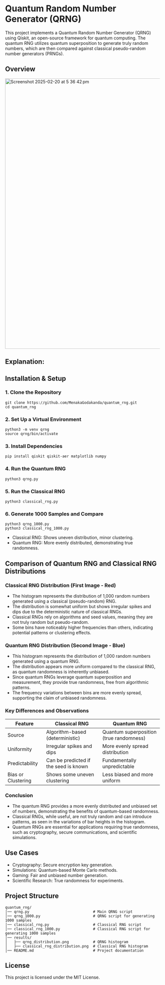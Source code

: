 # Quantum Random Number Generator (QRNG)

This project implements a Quantum Random Number Generator (QRNG) using Qiskit, an open-source framework for quantum computing. The quantum RNG utilizes quantum superposition to generate truly random numbers, which are then compared against classical pseudo-random number generators (PRNGs).

## Overview

<img width="878" alt="Screenshot 2025-02-20 at 5 36 42 pm" src="https://github.com/user-attachments/assets/c52555ff-1f2b-4c5f-b3ac-9be52bc9a7e6" />

## Explanation:



## Installation & Setup
### 1. Clone the Repository
```
git clone https://github.com/MenakaGodakanda/quantum_rng.git
cd quantum_rng
```

### 2. Set Up a Virtual Environment
```
python3 -m venv qrng
source qrng/bin/activate
```

### 3. Install Dependencies
```
pip install qiskit qiskit-aer matplotlib numpy
```

### 4. Run the Quantum RNG
```
python3 qrng.py
```

### 5. Run the Classical RNG
```
python3 classical_rng.py
```

### 6. Generate 1000 Samples and Compare
```
python3 qrng_1000.py
python3 classical_rng_1000.py
```
- Classical RNG: Shows uneven distribution, minor clustering.
- Quantum RNG: More evenly distributed, demonstrating true randomness.


## Comparison of Quantum RNG and Classical RNG Distributions
### Classical RNG Distribution (First Image - Red)
- The histogram represents the distribution of 1,000 random numbers generated using a classical (pseudo-random) RNG.
- The distribution is somewhat uniform but shows irregular spikes and dips due to the deterministic nature of classical RNGs.
- Classical RNGs rely on algorithms and seed values, meaning they are not truly random but pseudo-random.
- Some bins have noticeably higher frequencies than others, indicating potential patterns or clustering effects.

### Quantum RNG Distribution (Second Image - Blue)
- This histogram represents the distribution of 1,000 random numbers generated using a quantum RNG.
- The distribution appears more uniform compared to the classical RNG, as quantum randomness is inherently unbiased.
- Since quantum RNGs leverage quantum superposition and measurement, they provide true randomness, free from algorithmic patterns.
- The frequency variations between bins are more evenly spread, supporting the claim of unbiased randomness.

### Key Differences and Observations
| Feature |	Classical RNG |	Quantum RNG |
|---------|---------------|-------------|
| Source	| Algorithm-based (deterministic) |	Quantum superposition (true randomness) |
| Uniformity |	Irregular spikes and dips	| More evenly spread distribution |
| Predictability |	Can be predicted if the seed is known	| Fundamentally unpredictable |
| Bias or Clustering |	Shows some uneven clustering |	Less biased and more uniform |

### Conclusion
- The quantum RNG provides a more evenly distributed and unbiased set of numbers, demonstrating the benefits of quantum-based randomness.
- Classical RNGs, while useful, are not truly random and can introduce patterns, as seen in the variations of bar heights in the histogram.
- Quantum RNGs are essential for applications requiring true randomness, such as cryptography, secure communications, and scientific simulations.


## Use Cases
- Cryptography: Secure encryption key generation.
- Simulations: Quantum-based Monte Carlo methods.
- Gaming: Fair and unbiased number generation.
- Scientific Research: True randomness for experiments.

## Project Structure
```
quantum_rng/
│── qrng.py                             # Main QRNG script
│── qrng_1000.py                        # QRNG script for generating 1000 samples
│── classical_rng.py                    # Classical RNG script
│── classical_rng_1000.py               # Classical RNG script for generating 1000 samples
│── results/
│   ├── qrng_distribution.png           # QRNG histogram
│   ├── classical_rng_distribution.png  # Classical RNG histogram
│── README.md                           # Project documentation
```

## License
This project is licensed under the MIT License.
